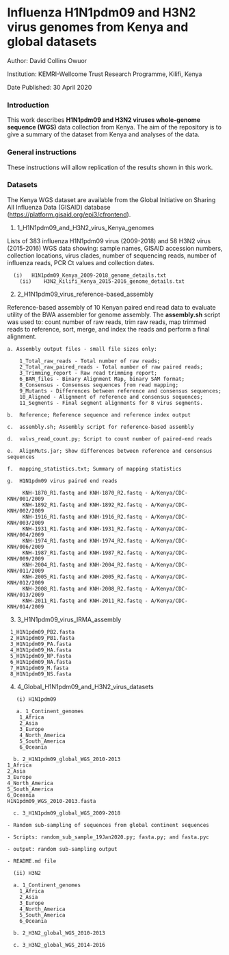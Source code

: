 # Influenza H1N1pdm09 and H3N2 virus genomes from Kenya and global datasets

Author:         David Collins Owuor

Institution:   KEMRI-Wellcome Trust Research Programme, Kilifi, Kenya

Date Published: 30 April 2020

### Introduction

This work describes **H1N1pdm09 and H3N2 viruses whole-genome sequence (WGS)** data collection from Kenya. The aim of the repository is to give a summary of the dataset from Kenya and analyses of the data.

### General instructions

These instructions will allow replication of the results shown in this work.

### Datasets

The Kenya WGS dataset are available from the Global Initiative on Sharing All Influenza Data (GISAID) database (https://platform.gisaid.org/epi3/cfrontend).

1.	1_H1N1pdm09_and_H3N2_virus_Kenya_genomes

Lists of 383 influenza H1N1pdm09 virus (2009-2018) and 58 H3N2 virus (2015-2016) WGS data showing: sample names, GISAID accession numbers, collection locations, virus clades, number of sequencing reads, number of influenza reads, PCR Ct values and collection dates.

	  (i)	H1N1pdm09_Kenya_2009-2018_genome_details.txt
		(ii)	H3N2_Kilifi_Kenya_2015-2016_genome_details.txt

2.	2_H1N1pdm09_virus_reference-based_assembly

Reference-based assembly of 10 Kenyan paired end read data to evaluate utility of the BWA assembler for genome assembly. The **assembly.sh** script was used to: count number of raw reads, trim raw reads, map trimmed reads to reference, sort, merge, and index the reads and perform a final alignment.

	a. Assembly output files - small file sizes only:

		1_Total_raw_reads - Total number of raw reads;
		2_Total_raw_paired_reads - Total number of raw paired reads;
		3_Trimming_report - Raw read trimming report;
		6_BAM_files - Binary Alignment Map, binary SAM format;
		8_Consensus - Consensus sequences from read mapping;
		9_Mutants - Differences between reference and consensus sequences;
		10_Aligned - Alignment of reference and consensus sequences;
		11_Segments - Final segment alignments for 8 virus segments.

	b.	Reference; Reference sequence and reference index output

	c.	assembly.sh; Assembly script for reference-based assembly

	d.	valvs_read_count.py; Script to count number of paired-end reads

	e.	AlignMuts.jar; Show differences between reference and consensus sequences

	f.	mapping_statistics.txt; Summary of mapping statistics

	g.	H1N1pdm09 virus paired end reads

		 KNH-1870_R1.fastq and KNH-1870_R2.fastq - A/Kenya/CDC-KNH/001/2009
		 KNH-1892_R1.fastq and KNH-1892_R2.fastq - A/Kenya/CDC-KNH/002/2009
		 KNH-1916_R1.fastq and KNH-1916_R2.fastq - A/Kenya/CDC-KNH/003/2009
		 KNH-1931_R1.fastq and KNH-1931_R2.fastq - A/Kenya/CDC-KNH/004/2009
		 KNH-1974_R1.fastq and KNH-1974_R2.fastq - A/Kenya/CDC-KNH/006/2009
		 KNH-1987_R1.fastq and KNH-1987_R2.fastq - A/Kenya/CDC-KNH/009/2009
		 KNH-2004_R1.fastq and KNH-2004_R2.fastq - A/Kenya/CDC-KNH/011/2009
		 KNH-2005_R1.fastq and KNH-2005_R2.fastq - A/Kenya/CDC-KNH/012/2009
		 KNH-2008_R1.fastq and KNH-2008_R2.fastq - A/Kenya/CDC-KNH/013/2009
		 KNH-2011_R1.fastq and KNH-2011_R2.fastq - A/Kenya/CDC-KNH/014/2009


  3.	3_H1N1pdm09_virus_IRMA_assembly

  	 1_H1N1pdm09_PB2.fasta
  	 2_H1N1pdm09_PB1.fasta
	 3_H1N1pdm09_PA.fasta
	 4_H1N1pdm09_HA.fasta
	 5_H1N1pdm09_NP.fasta
	 6_H1N1pdm09_NA.fasta
	 7_H1N1pdm09_M.fasta
	 8_H1N1pdm09_NS.fasta


  4.	4_Global_H1N1pdm09_and_H3N2_virus_datasets

       (i) H1N1pdm09

       a. 1_Continent_genomes
        1_Africa
        2_Asia
        3_Europe
        4_North_America
        5_South_America
        6_Oceania

      b. 2_H1N1pdm09_global_WGS_2010-2013
	1_Africa
	2_Asia
	3_Europe
	4_North_America
	5_South_America
	6_Oceania
	H1N1pdm09_WGS_2010-2013.fasta

      c. 3_H1N1pdm09_global_WGS_2009-2018

	- Random sub-sampling of sequences from global continent sequences

	- Scripts: random_sub_sample_19Jan2020.py; fasta.py; and fasta.pyc

	- output: random sub-sampling output

	- README.md file  

      (ii) H3N2

      a. 1_Continent_genomes
        1_Africa
        2_Asia
        3_Europe
        4_North_America
        5_South_America
        6_Oceania

      b. 2_H3N2_global_WGS_2010-2013

      c. 3_H3N2_global_WGS_2014-2016
